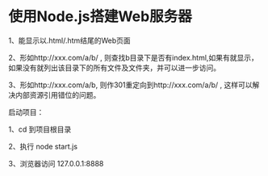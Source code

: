 # 使用Node.js搭建Web服务器

1、能显示以.html/.htm结尾的Web页面

2、形如http://xxx.com/a/b/ , 则查找b目录下是否有index.html,如果有就显示，如果没有就列出该目录下的所有文件及文件夹，并可以进一步访问。

3、形如http://xxx.com/a/b,  则作301重定向到http://xxx.com/a/b/ , 这样可以解决内部资源引用错位的问题。

启动项目：

1、cd 到项目根目录 

2、执行 node start.js

3、浏览器访问 127.0.0.1:8888


